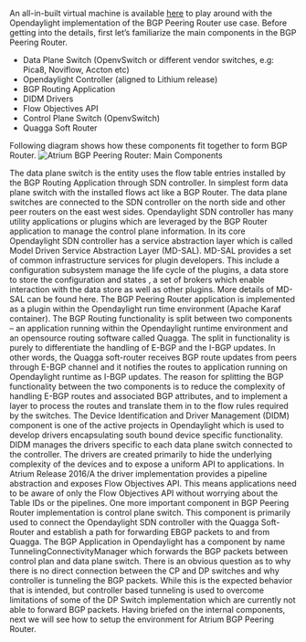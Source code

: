 An all-in-built virtual machine is available  [here](https://github.com/onfsdn/atrium-docs/wiki) to play around with the Opendaylight implementation of the BGP Peering Router use case.  Before getting into the details, first let’s familiarize the main components in the BGP Peering Router. 
* Data Plane Switch (OpenvSwitch or different vendor switches, e.g: Pica8, Noviflow, Accton etc) 
* Opendaylight Controller (aligned to Lithium release) 
* BGP Routing Application 
* DIDM Drivers 
* Flow Objectives API
* Control Plane Switch (OpenvSwitch)  
* Quagga Soft Router 

Following diagram shows how these components fit together to form BGP Router. 
![Atrium BGP Peering Router: Main Components](https://github.com/onfsdn/atrium-docs/blob/master/16A/ODL/pics/MainComponents.jpg)

The data plane switch is the entity uses the flow table entries installed by the BGP Routing Application through SDN controller. In simplest form data plane switch with the installed flows act like a BGP Router. The data plane switches are connected to the SDN controller on the north side and other peer routers on the east west sides. 
Opendaylight SDN controller has many utility applications or plugins which are leveraged by the BGP Router application to manage the control plane information.  In its core Opendaylight SDN controller has a service abstraction layer which is called Model Driven Service Abstraction Layer (MD-SAL). MD-SAL provides a set of common infrastructure services for plugin developers. This include a configuration subsystem manage the life cycle of the plugins, a data store to store the configuration and states , a set of brokers which enable interaction with the data store as well as other plugins. More details of MD-SAL can be found here. The BGP Peering Router application is implemented as a plugin within the Opendaylight run time environment (Apache Karaf container). 
The BGP Routing functionality is split between two components – an application running within the Opendaylight runtime environment and an opensource routing software called Quagga. The split in functionality is purely to differentiate the handling of E-BGP and the I-BGP updates. In other words, the Quagga soft-router receives BGP route updates from peers through E-BGP channel and it notifies the routes to application running on Opendaylight runtime as I-BGP updates. The reason for splitting the BGP functionality between the two components is to reduce the complexity of handling E-BGP routes and associated BGP attributes, and to implement a layer to process the routes and translate them in to the flow rules required by the switches. 
The Device Identification and Driver Management (DIDM) component is one of the active projects in Opendaylight which is used to develop drivers encapsulating south bound device specific functionality. DIDM manages the drivers specific to each data plane switch connected to the controller.  The drivers are created primarily to hide the underlying complexity of the devices and to expose a uniform API to applications. In Atrium Release 2016/A the driver implementation provides a pipeline abstraction and exposes Flow Objectives API. This means applications need to be aware of only the Flow Objectives API without worrying about the Table IDs or the pipelines. 
One more important component in BGP Peering Router implementation is control plane switch. This component is primarily used to connect the Opendaylight SDN controller with the Quagga Soft-Router and establish a path for forwarding EBGP packets to and from Quagga. The BGP Application in Opendaylight has a component by name TunnelingConnectivityManager which forwards the BGP packets between control plan and data plane switch.  There is an obvious question as to why there is no direct connection between the CP and DP switches and why controller is tunneling the BGP packets. While this is the expected behavior that is intended, but controller based tunneling is used to overcome limitations of some of the DP Switch implementation which are currently not able to forward BGP packets. 
Having briefed on the internal components, next we will see how to setup the environment for Atrium BGP Peering Router. 
